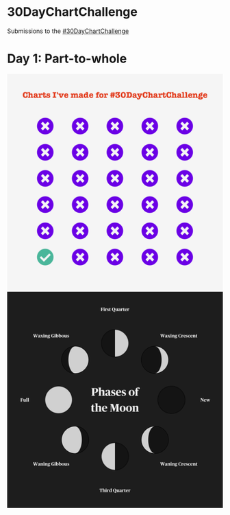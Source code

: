 
# 30DayChartChallenge

<!-- badges: start -->
<!-- badges: end -->

Submissions to the [#30DayChartChallenge](https://github.com/Z3tt/30DayChartChallenge_2021)

# Day 1: Part-to-whole  
![](2021/day-1-part-to-whole/day-1-part-to-whole.png)  
![](2021/day-1-part-to-whole/day-1-moon-phases.png)

